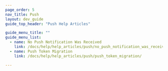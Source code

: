 ```yaml
---
page_order: 5
nav_title: Push
layout: dev_guide
guide_top_header: "Push Help Articles"

guide_menu_title: ""
guide_menu_list:
  - name: No Push Notification Was Received
    link: /docs/help/help_articles/push/no_push_notification_was_received/
  - name: Push Token Migration
    link: /docs/help/help_articles/push/push_token_migration/

---
```

